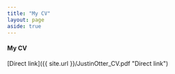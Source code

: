 ```yaml
---
title: "My CV"
layout: page
aside: true
---
```


#### My CV

[Direct link]({{ site.url }}/JustinOtter_CV.pdf "Direct link")


<object data="{{ site.url }}{{ site.baseurl }}/JustinOtter_CV.pdf" width="750" height="1000" type="application/pdf"></object>
